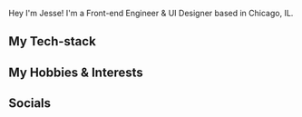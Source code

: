 Hey I'm Jesse! I'm a Front-end Engineer & UI Designer based in Chicago, IL.

## My Tech-stack

## My Hobbies & Interests

## Socials
